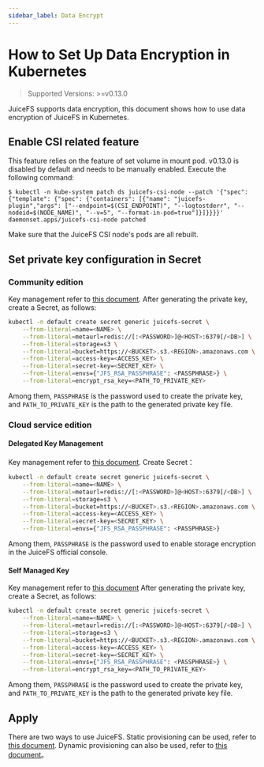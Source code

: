 ```yaml
---
sidebar_label: Data Encrypt
---
```


# How to Set Up Data Encryption in Kubernetes

> Supported Versions: >=v0.13.0

JuiceFS supports data encryption, this document shows how to use data encryption of JuiceFS in Kubernetes.

## Enable CSI related feature

This feature relies on the feature of set volume in mount pod. v0.13.0 is disabled by default and needs to be manually enabled. Execute the following command:

```shell
$ kubectl -n kube-system patch ds juicefs-csi-node --patch '{"spec": {"template": {"spec": {"containers": [{"name": "juicefs-plugin","args": ["--endpoint=$(CSI_ENDPOINT)", "--logtostderr", "--nodeid=$(NODE_NAME)", "--v=5", "--format-in-pod=true"]}]}}}}'
daemonset.apps/juicefs-csi-node patched
```

Make sure that the JuiceFS CSI node's pods are all rebuilt.

## Set private key configuration in Secret

### Community edition

Key management refer to [this document](https://juicefs.com/docs/community/security/encrypt#key-management).
After generating the private key, create a Secret, as follows:

```sh
kubectl -n default create secret generic juicefs-secret \
    --from-literal=name=<NAME> \
    --from-literal=metaurl=redis://[:<PASSWORD>]@<HOST>:6379[/<DB>] \
    --from-literal=storage=s3 \
    --from-literal=bucket=https://<BUCKET>.s3.<REGION>.amazonaws.com \
    --from-literal=access-key=<ACCESS_KEY> \
    --from-literal=secret-key=<SECRET_KEY> \
    --from-literal=envs={"JFS_RSA_PASSPHRASE": <PASSPHRASE>} \
    --from-literal=encrypt_rsa_key=<PATH_TO_PRIVATE_KEY>
```

Among them, `PASSPHRASE` is the password used to create the private key, and `PATH_TO_PRIVATE_KEY` is the path to the generated private key file.

### Cloud service edition

#### Delegated Key Management

Key management refer to [this document](https://juicefs.com/docs/cloud/encryption#delegated-key-management).
Create Secret：

```sh
kubectl -n default create secret generic juicefs-secret \
    --from-literal=name=<NAME> \
    --from-literal=metaurl=redis://[:<PASSWORD>]@<HOST>:6379[/<DB>] \
    --from-literal=storage=s3 \
    --from-literal=bucket=https://<BUCKET>.s3.<REGION>.amazonaws.com \
    --from-literal=access-key=<ACCESS_KEY> \
    --from-literal=secret-key=<SECRET_KEY> \
    --from-literal=envs={"JFS_RSA_PASSPHRASE": <PASSPHRASE>} 
```

Among them, `PASSPHRASE` is the password used to enable storage encryption in the JuiceFS official console.

#### Self Managed Key

Key management refer to [this document](https://juicefs.com/docs/cloud/encryption#self-managed-key)
After generating the private key, create a Secret, as follows:

```sh
kubectl -n default create secret generic juicefs-secret \
    --from-literal=name=<NAME> \
    --from-literal=metaurl=redis://[:<PASSWORD>]@<HOST>:6379[/<DB>] \
    --from-literal=storage=s3 \
    --from-literal=bucket=https://<BUCKET>.s3.<REGION>.amazonaws.com \
    --from-literal=access-key=<ACCESS_KEY> \
    --from-literal=secret-key=<SECRET_KEY> \
    --from-literal=envs={"JFS_RSA_PASSPHRASE": <PASSPHRASE>} \
    --from-literal=encrypt_rsa_key=<PATH_TO_PRIVATE_KEY>
```

Among them, `PASSPHRASE` is the password used to create the private key, and `PATH_TO_PRIVATE_KEY` is the path to the generated private key file.

## Apply

There are two ways to use JuiceFS. Static provisioning can be used, refer to [this document](./static-provisioning.md). Dynamic provisioning can also be used, refer to [this document](./dynamic-provisioning.md)。
